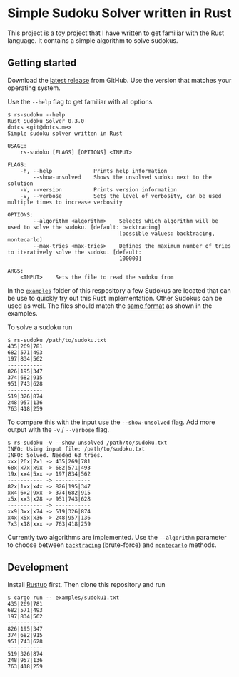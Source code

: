 # Simple Sudoku Solver written in Rust

This project is a toy project that I have written to get familiar with the Rust language.
It contains a simple algorithm to solve sudokus.

## Getting started

Download the [latest release](https://github.com/dotcs/rs-sudoku/releases/latest) from GitHub.
Use the version that matches your operating system.

Use the `--help` flag to get familiar with all options.
```console
$ rs-sudoku --help
Rust Sudoku Solver 0.3.0
dotcs <git@dotcs.me>
Simple sudoku solver written in Rust

USAGE:
    rs-sudoku [FLAGS] [OPTIONS] <INPUT>

FLAGS:
    -h, --help             Prints help information
        --show-unsolved    Shows the unsolved sudoku next to the solution
    -V, --version          Prints version information
    -v, --verbose          Sets the level of verbosity, can be used multiple times to increase verbosity

OPTIONS:
        --algorithm <algorithm>    Selects which algorithm will be used to solve the sudoku. [default: backtracing]
                                   [possible values: backtracing, montecarlo]
        --max-tries <max-tries>    Defines the maximum number of tries to iteratively solve the sudoku. [default:
                                   100000]

ARGS:
    <INPUT>    Sets the file to read the sudoku from
```

In the [`examples`](./examples) folder of this respository a few Sudokus are located that can be use to quickly try out this Rust implementation.
Other Sudokus can be used as well.
The files should match the [same format](./examples/sudoku1.txt) as shown in the examples.

To solve a sudoku run 

```console
$ rs-sudoku /path/to/sudoku.txt
435|269|781
682|571|493
197|834|562
-----------
826|195|347
374|682|915
951|743|628
-----------
519|326|874
248|957|136
763|418|259
```

To compare this with the input use the `--show-unsolved` flag.
Add more output with the `-v` / `--verbose` flag.

```console
$ rs-sudoku -v --show-unsolved /path/to/sudoku.txt
INFO: Using input file: /path/to/sudoku.txt
INFO: Solved. Needed 63 tries.
xxx|26x|7x1 -> 435|269|781
68x|x7x|x9x -> 682|571|493
19x|xx4|5xx -> 197|834|562
----------- -> -----------
82x|1xx|x4x -> 826|195|347
xx4|6x2|9xx -> 374|682|915
x5x|xx3|x28 -> 951|743|628
----------- -> -----------
xx9|3xx|x74 -> 519|326|874
x4x|x5x|x36 -> 248|957|136
7x3|x18|xxx -> 763|418|259
```

Currently two algorithms are implemented.
Use the `--algorithm` parameter to choose between [`backtracing`](./src/sudoku/solver/backtracing.rs) (brute-force) and [`montecarlo`](./src/sudoku/solver/montecarlo.rs) methods.

## Development

Install [Rustup](https://rustup.rs/) first.
Then clone this repository and run

```console
$ cargo run -- examples/sudoku1.txt
435|269|781
682|571|493
197|834|562
-----------
826|195|347
374|682|915
951|743|628
-----------
519|326|874
248|957|136
763|418|259
```
